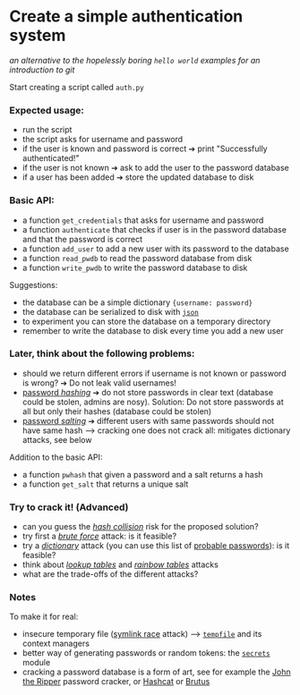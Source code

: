 # Create a simple authentication system
*an alternative to the hopelessly boring `hello world` examples for an introduction to git*

Start creating a script called `auth.py`

### Expected usage:
  - run the script
  - the script asks for username and password
  - if the user is known and password is correct ➔ print "Successfully authenticated!" 
  - if the user is not known ➔ ask to add the user to the password database
  - if a user has been added ➔ store the updated database to disk

### Basic API:
  - a function `get_credentials` that asks for username and password
  - a function `authenticate` that checks if user is in the password database and that the password is correct
  - a function `add_user` to add a new user with its password to the database
  - a function `read_pwdb` to read the password database from disk
  - a function `write_pwdb` to write the password database to disk

Suggestions:
  - the database can be a simple dictionary `{username: password}`
  - the database can be serialized to disk with [`json`](https://docs.python.org/3/library/json.html)
  - to experiment you can store the database on a temporary directory
  - remember to write the database to disk every time you add a new user


### Later, think about the following problems:
  - should we return different errors if username is not known or password is wrong? ➔ Do not leak valid usernames!
  - [password *hashing*](https://en.wikipedia.org/wiki/Cryptographic_hash_function) ➔ do not store passwords in clear text (database could be stolen, admins are nosy). Solution: Do not store passwords at all but only their hashes (database could be stolen)
  - [password *salting*](https://en.wikipedia.org/wiki/Salt_&#40;cryptography&#41;) ➔ different users with same passwords should not have same hash ⟶ cracking one does not crack all: mitigates dictionary attacks, see below

Addition to the basic API:
  - a function `pwhash` that given a password and a salt returns a hash
  - a function `get_salt` that returns a unique salt

### Try to crack it! (Advanced)
  - can you guess the [*hash collision*](https://en.wikipedia.org/wiki/Collision_attack) risk for the proposed solution?
  - try first a [*brute force*](https://en.wikipedia.org/wiki/Brute-force_attack) attack: is it feasible?
  - try a [*dictionary*](https://en.wikipedia.org/wiki/Dictionary_attack) attack (you can use this list of [probable passwords](https://github.com/danielmiessler/SecLists/tree/master/Passwords)): is it feasible?
  - think about [*lookup tables*](https://en.wikipedia.org/wiki/Lookup_table) and [*rainbow tables*](https://en.wikipedia.org/wiki/Rainbow_table) attacks
  - what are the trade-offs of the different attacks?

### Notes 
To make it for real:
  - insecure temporary file ([symlink race](https://en.wikipedia.org/wiki/Symlink_race) attack) ⟶ [`tempfile`](https://docs.python.org/3/library/tempfile.html) and its context managers
  - better way of generating passwords or random tokens: the [`secrets`](https://docs.python.org/3/library/secrets.html) module
  - cracking a password database is a form of art, see for example the [John the Ripper](http://www.openwall.com/john/) password cracker, or [Hashcat](https://hashcat.net/hashcat/) or [Brutus](https://www.darknet.org.uk/2006/09/brutus-password-cracker-download-brutus-aet2zip-aet2/)

